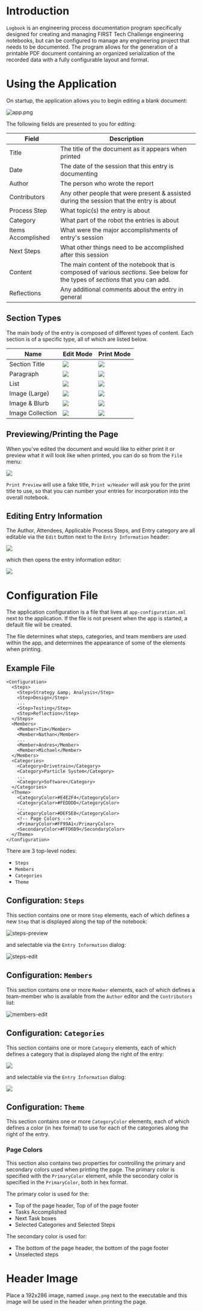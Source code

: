 # Introduction

`Logbook` is an engineering process documentation program specifically designed for creating and managing FIRST Tech Challenge engineering notebooks, but can be configured to manage any engineering project that needs to be documented. The program allows for the generation of a printable PDF document containing an organized serialization of the recorded data with a fully configurable layout and format.  

# Using the Application

On startup, the application allows you to begin editing a blank document:

![app.png](images/app.png)

The following fields are presented to you for editing:

| Field              | Description                              |
| ------------------ | ---------------------------------------- |
| Title              | The title of the document as it appears when printed |
| Date               | The date of the session that this entry is documenting |
| Author             | The person who wrote the report          |
| Contributors       | Any other people that were present & assisted during the session that the entry is about |
| Process Step       | What topic(s) the entry is about         |
| Category           | What part of the robot the entries is about |
| Items Accomplished | What were the major accomplishments of entry's session |
| Next Steps         | What other things need to be accomplished after this session |
| Content            | The main content of the notebook that is composed of various *sections*.  See below for the types of *sections* that you can add. |
| Reflections        | Any additional comments about the entry in general |

## Section Types

The main body of the entry is composed of different types of content.  Each section is of a specific type, all of which are listed below.  

| Name             | Edit Mode                            | Print Mode                            |
| ---------------- | ------------------------------------ | ------------------------------------- |
| Section Title    | ![](images/section-edit.png)         | ![](images/section-print.png)         |
| Paragraph        | ![](images/paragraph-edit.png)       | ![](images/paragraph-print.png)       |
| List             | ![](images/list-edit.png)            | ![](images/list-print.png)            |
| Image (Large)    | ![](images/largeimage-edit.png)      | ![](images/largeimage-print.png)      |
| Image & Blurb    | ![](images/imageblurb-edit.png)      | ![](images/imageblurb-print.png)      |
| Image Collection | ![](images/imagecollection-edit.png) | ![](images/imagecollection-print.png) |

## Previewing/Printing the Page

When you've edited the document and would like to either print it or preview what it will look like when printed, you can do so from the `File` menu:

![](images/print-preview.png)

`Print Preview` will use a fake title, `Print w/Header` will ask you for the print title to use, so that you can number your entries for incorporation into the overall notebook.

## Editing Entry Information

The Author, Attendees, Applicable Process Steps, and Entry category are all editable via the `Edit` button next to the `Entry Information` header:

![](images/edit-entry-information.png)

which then opens the entry information editor:

![](images/entry-information-edit.png)

# Configuration File

The application configuration is a file that lives at `app-configuration.xml` next to the application.  If the file is not present when the app is started, a default file will be created.

The file determines what steps, categories, and team members are used within the app, and determines the appearance of some of the elements when printing.

## Example File

```
<Configuration>
  <Steps>
    <Step>Strategy &amp; Analysis</Step>
    <Step>Design</Step>
    ...
    <Step>Testing</Step>
    <Step>Reflection</Step>
  </Steps>
  <Members>
    <Member>Tim</Member>
    <Member>Nathan</Member>
    ...
    <Member>Andres</Member>
    <Member>Michael</Member>
  </Members>
  <Categories>
    <Category>Drivetrain</Category>
    <Category>Particle System</Category>
    ...
    <Category>Software</Category>
  </Categories>
  <Theme>
    <CategoryColor>#E4E2F4</CategoryColor>
    <CategoryColor>#FEDDDD</CategoryColor>
    ...
    <CategoryColor>#DEF5E8</CategoryColor>
    <!-- Page Colors -->
    <PrimaryColor>#FF99A1</PrimaryColor>
    <SecondaryColor>#FFD6D9</SecondaryColor>
  </Theme>
</Configuration>
```

There are 3 top-level nodes:

- `Steps`
- `Members`
- `Categories`
- `Theme`

## Configuration: `Steps`

This section contains one or more `Step` elements, each of which defines a new `Step` that is displayed along the top of the notebook:

![steps-preview](images/steps-preview.png)

and selectable via the `Entry Information` dialog:

![steps-edit](images/steps-edit.png)



## Configuration: `Members`

This section contains one or more `Member` elements, each of which defines a team-member who is available from the `Author` editor and the `Contributors` list:

![members-edit](images/members-edit.png)

## Configuration: `Categories`

This section contains one or more `Category` elements, each of which defines a category that is displayed along the right of the entry:

![](images/category-preview.png)

and selectable via the `Entry Information` dialog:

![](images/category-edit.png)

## Configuration: `Theme`

This section contains one or more `CategoryColor` elements, each of which defines a color (in hex format) to use for each of the categories along the right of the entry.

### Page Colors

This section also contains two properties for controlling the primary and secondary colors used when printing the page.  The primary color is specified with the `PrimaryColor` element, while the secondary color is specified in the `PrimaryColor`, both in hex format.

The primary color is used for the:

- Top of the page header, Top of of the page footer
- Tasks Accomplished
- Next Task boxes
- Selected Categories and Selected Steps

The secondary color is used for:

- The bottom of the page header, the bottom of the page footer
- Unselected steps

# Header Image

Place a 192x286 image, named `image.png` next to the executable and this image will be used in the header when printing the page.
